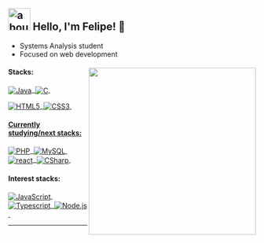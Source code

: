 ## <img width="45" alt="about" src="https://raw.github.com/elizarov/elizarov/master/about.png"> Hello, I'm Felipe! 👋
- Systems Analysis student
- Focused on web development
<div>
<img align="right" width="340" src="https://i.pinimg.com/originals/e8/f4/53/e8f453469a3ec97ecd354df465d73913.gif"/>
<h4>Stacks:</h4>
<div>
<p>
  <a href="https://www.java.com/en/" target="_blank">
    <img align="center" src="https://img.shields.io/badge/-Java-05122A?style=flat&logo=oracle&logoColor=fefefa" alt="Java"/>&nbsp;
  </a>
  <a href="https://learn.microsoft.com/en-us/cpp/c-language/?view=msvc-170" target="_blank">
    <img align="center" src="https://img.shields.io/badge/-C-05122A?style=flat&logo=c%2B%2B&logoColor=fefefa" alt="C"/>&nbsp;
  </a>
</p><p>
  <a href="https://developer.mozilla.org/en-US/docs/Glossary/HTML5" target="_blank">
    <img align="center" src="https://img.shields.io/badge/-Html5-05122A?style=flat&logo=html5&logoColor=fefefa" alt="HTML5"/>&nbsp;
  </a>
  <a href="https://www.css3.com/" target="_blank">
    <img align="center" src="https://img.shields.io/badge/-Css3-05122A?style=flat&logo=css3&logoColor=fefefa" alt="CSS3"/>&nbsp;
</p>
</div>
<h4>Currently studying/next stacks:</h4>
<div>
<p>
  <a href="https://www.php.net/" target="_blank">
    <img align="center" src="https://img.shields.io/badge/-PHP-05122A?style=flat&logo=php&logoColor=fefefa" alt="PHP"/>&nbsp;
  </a>
  <a href="https://www.mysql.com/" target="_blank">
    <img align="center" src="https://img.shields.io/badge/-MySQL-05122A?style=flat&logo=rxdb&logoColor=fefefa" alt="MySQL"/>&nbsp;
  </a>
  <a href="https://react.dev/" target="_blank">
    <img align="center" src="https://img.shields.io/badge/-React-05122A?style=flat&logo=react&logoColor=fefefa" alt="react"/>&nbsp;
  </a>
  <a href="https://learn.microsoft.com/en-us/dotnet/csharp/" target="_blank">
    <img align="center" src="https://img.shields.io/badge/-Csharp-05122A?style=flat&logo=node.js&logoColor=fefefa" alt="CSharp"/>&nbsp;
  </a>
</p>
</div>
<h4>Interest stacks:</h4>
<div>
<p>
    <a href="https://developer.mozilla.org/en-US/docs/Web/JavaScript" target="_blank">
    <img align="center" src="https://img.shields.io/badge/-JavaScript-05122A?style=flat&logo=javascript&logoColor=fefefa" alt="JavaScript"/>&nbsp;
  </a>
  <a href="https://www.typescriptlang.org/" target="_blank">
    <img align="center" src="https://img.shields.io/badge/-Typescript-05122A?style=flat&logo=typescript&logoColor=fefefa" alt="Typescript"/>&nbsp;
  </a>
  <a href="https://nodejs.org/en" target="_blank">
    <img align="center" src="https://img.shields.io/badge/-Node.js-05122A?style=flat&logo=node.js&logoColor=fefefa" alt="Node.js"/>&nbsp;
  </a>
</p>
</div>
</div>
<hr>
